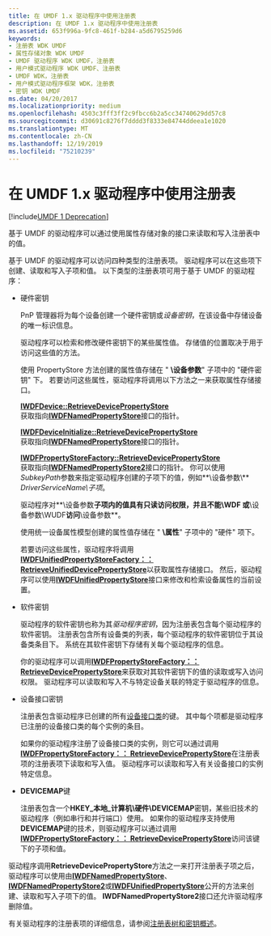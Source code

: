 ```yaml
---
title: 在 UMDF 1.x 驱动程序中使用注册表
description: 在 UMDF 1.x 驱动程序中使用注册表
ms.assetid: 653f996a-9fc8-461f-b284-a5d6795259d6
keywords:
- 注册表 WDK UMDF
- 属性存储对象 WDK UMDF
- UMDF 驱动程序 WDK UMDF，注册表
- 用户模式驱动程序 WDK UMDF、注册表
- UMDF WDK，注册表
- 用户模式驱动程序框架 WDK，注册表
- 密钥 WDK UMDF
ms.date: 04/20/2017
ms.localizationpriority: medium
ms.openlocfilehash: 4503c3fff3ff2c9fbcc6b2a5cc34740629dd57c8
ms.sourcegitcommit: d30691c8276f7dddd3f8333e84744ddeea1e1020
ms.translationtype: MT
ms.contentlocale: zh-CN
ms.lasthandoff: 12/19/2019
ms.locfileid: "75210239"
---
```

# <a name="using-the-registry-in-umdf-1x-drivers"></a>在 UMDF 1.x 驱动程序中使用注册表


[!include[UMDF 1 Deprecation](../includes/umdf-1-deprecation.md)]

基于 UMDF 的驱动程序可以通过使用属性存储对象的接口来读取和写入注册表中的值。

基于 UMDF 的驱动程序可以访问四种类型的注册表项。 驱动程序可以在这些项下创建、读取和写入子项和值。 以下类型的注册表项可用于基于 UMDF 的驱动程序：

- 硬件密钥

  PnP 管理器将为每个设备创建一个硬件密钥或*设备密钥*，在该设备中存储设备的唯一标识信息。

  驱动程序可以检索和修改硬件密钥下的某些属性值。 存储值的位置取决于用于访问这些值的方法。

  使用 PropertyStore 方法创建的属性值存储在 " **\\设备参数**" 子项中的 "硬件密钥" 下。 若要访问这些属性，驱动程序将调用以下方法之一来获取属性存储接口。

  <a href="" id="iwdfdevice--retrievedevicepropertystore"></a>[**IWDFDevice::RetrieveDevicePropertyStore**](https://docs.microsoft.com/windows-hardware/drivers/ddi/wudfddi/nf-wudfddi-iwdfdevice-retrievedevicepropertystore)  
  获取指向[**IWDFNamedPropertyStore**](https://docs.microsoft.com/windows-hardware/drivers/ddi/wudfddi/nn-wudfddi-iwdfnamedpropertystore)接口的指针。

  <a href="" id="iwdfdeviceinitialize--retrievedevicepropertystore"></a>[**IWDFDeviceInitialize::RetrieveDevicePropertyStore**](https://docs.microsoft.com/windows-hardware/drivers/ddi/wudfddi/nf-wudfddi-iwdfdeviceinitialize-retrievedevicepropertystore)  
  获取指向[**IWDFNamedPropertyStore**](https://docs.microsoft.com/windows-hardware/drivers/ddi/wudfddi/nn-wudfddi-iwdfnamedpropertystore)接口的指针。

  <a href="" id="iwdfpropertystorefactory--retrievedevicepropertystore"></a>[**IWDFPropertyStoreFactory::RetrieveDevicePropertyStore**](https://docs.microsoft.com/windows-hardware/drivers/ddi/wudfddi/nf-wudfddi-iwdfpropertystorefactory-retrievedevicepropertystore)  
  获取指向[**IWDFNamedPropertyStore2**](https://docs.microsoft.com/windows-hardware/drivers/ddi/wudfddi/nn-wudfddi-iwdfnamedpropertystore2)接口的指针。 你可以使用*SubkeyPath*参数来指定驱动程序创建的子项下的值，例如**\\设备参数\\** <em>DriverServiceName\\子项</em>。

  驱动程序对**\\设备参数**子项内的值具有只读访问权限，并且不能\\WDF 或**\\设备参数\\WUDF**访问**\\设备参数**。

  使用统一设备属性模型创建的属性值存储在 " **\\属性**" 子项中的 "硬件" 项下。

  若要访问这些属性，驱动程序将调用[**IWDFUnifiedPropertyStoreFactory：： RetrieveUnifiedDevicePropertyStore**](https://docs.microsoft.com/windows-hardware/drivers/ddi/wudfddi/nf-wudfddi-iwdfunifiedpropertystorefactory-retrieveunifieddevicepropertystore)以获取属性存储接口。 然后，驱动程序可以使用[**IWDFUnifiedPropertyStore**](https://docs.microsoft.com/windows-hardware/drivers/ddi/wudfddi/nn-wudfddi-iwdfunifiedpropertystore)接口来修改和检索设备属性的当前设置。

- 软件密钥

  驱动程序的软件密钥也称为其*驱动程序密钥*，因为注册表包含每个驱动程序的软件密钥。 注册表包含所有设备类的列表，每个驱动程序的软件密钥位于其设备类条目下。 系统在其软件密钥下存储有关每个驱动程序的信息。

  你的驱动程序可以调用[**IWDFPropertyStoreFactory：： RetrieveDevicePropertyStore**](https://docs.microsoft.com/windows-hardware/drivers/ddi/wudfddi/nf-wudfddi-iwdfpropertystorefactory-retrievedevicepropertystore)来获取对其软件密钥下的值的读取或写入访问权限。 驱动程序可以读取和写入不与特定设备关联的特定于驱动程序的信息。

- 设备接口密钥

  注册表包含驱动程序已创建的所有[设备接口类](https://docs.microsoft.com/windows-hardware/drivers/install/device-interface-classes)的键。 其中每个项都是驱动程序已注册的设备接口类的每个实例的条目。

  如果你的驱动程序注册了设备接口类的实例，则它可以通过调用[**IWDFPropertyStoreFactory：： RetrieveDevicePropertyStore**](https://docs.microsoft.com/windows-hardware/drivers/ddi/wudfddi/nf-wudfddi-iwdfpropertystorefactory-retrievedevicepropertystore)在注册表项的注册表项下读取和写入值。 驱动程序可以读取和写入有关设备接口的实例特定信息。

- **DEVICEMAP**键

  注册表包含一个**HKEY\_本地\_计算机\\硬件\\DEVICEMAP**密钥，某些旧技术的驱动程序（例如串行和并行端口）使用。 如果你的驱动程序支持使用**DEVICEMAP**键的技术，则驱动程序可以通过调用[**IWDFPropertyStoreFactory：： RetrieveDevicePropertyStore**](https://docs.microsoft.com/windows-hardware/drivers/ddi/wudfddi/nf-wudfddi-iwdfpropertystorefactory-retrievedevicepropertystore)访问该键下的子项和值。

驱动程序调用**RetrieveDevicePropertyStore**方法之一来打开注册表子项之后，驱动程序可以使用由[**IWDFNamedPropertyStore**](https://docs.microsoft.com/windows-hardware/drivers/ddi/wudfddi/nn-wudfddi-iwdfnamedpropertystore)、 [**IWDFNamedPropertyStore2**](https://docs.microsoft.com/windows-hardware/drivers/ddi/wudfddi/nn-wudfddi-iwdfnamedpropertystore2)或[**IWDFUnifiedPropertyStore**](https://docs.microsoft.com/windows-hardware/drivers/ddi/wudfddi/nn-wudfddi-iwdfunifiedpropertystore)公开的方法来创建、读取和写入子项下的值。 **IWDFNamedPropertyStore2**接口还允许驱动程序删除值。

有关驱动程序的注册表项的详细信息，请参阅[注册表树和密钥概述](https://docs.microsoft.com/windows-hardware/drivers/install/overview-of-registry-trees-and-keys)。

 

 





